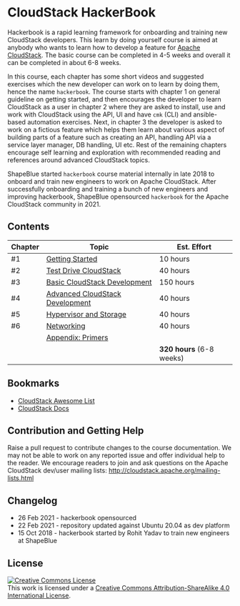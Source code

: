 # CloudStack HackerBook

Hackerbook is a rapid learning framework for onboarding and training new
CloudStack developers. This learn by doing yourself course is aimed at anybody
who wants to learn how to develop a feature for [Apache
CloudStack](http://cloudstack.apache.org/). The basic course can be completed in
4-5 weeks and overall it can be completed in about 6-8 weeks.

In this course, each chapter has some short videos and suggested exercises which
the new developer can work on to learn by doing them, hence the name
`hackerbook`. The course starts with chapter 1 on general guideline on getting
started, and then encourages the developer to learn CloudStack as a user
in chapter 2 where they are asked to install, use and work with CloudStack
using the API, UI and have `cmk` (CLI) and ansible-based automation exercises.
Next, in chapter 3 the developer is asked to work on a fictious feature which
helps them learn about various aspect of building parts of a feature such as
creating an API, handling API via a service layer manager, DB handling, UI etc.
Rest of the remaining chapters encourage self learning and exploration with
recommended reading and references around advanced CloudStack topics.

ShapeBlue started `hackerbook` course material internally in late 2018 to onboard
and train new engineers to work on Apache CloudStack. After successfully
onboarding and training a bunch of new engineers and improving hackerbook,
ShapeBlue opensourced `hackerbook` for the Apache CloudStack community in 2021.

## Contents

| Chapter | Topic | Est. Effort |
| ------- | ----- | ----------- |
| #1 | [Getting Started](0-init.md) | 10 hours |
| #2 | [Test Drive CloudStack](1-user.md) | 40 hours |
| #3 | [Basic CloudStack Development](2-dev.md) | 150 hours |
| #4 | [Advanced CloudStack Development](3-adv.md) | 40 hours |
| #5 | [Hypervisor and Storage](4-compute-storage.md) | 40 hours |
| #6 | [Networking](5-network.md) | 40 hours |
|    | [Appendix: Primers](primer/index.md) | |
| | | **320 hours** (6-8 weeks) |

## Bookmarks

- [CloudStack Awesome List](https://github.com/resmo/awesome-cloudstack)
- [CloudStack Docs](http://docs.cloudstack.apache.org/en/latest/)

## Contribution and Getting Help

Raise a pull request to contribute changes to the course documentation. We may not
be able to work on any reported issue and offer individual help to the reader.
We encourage readers to join and ask questions on the Apache CloudStack dev/user
mailing lists: http://cloudstack.apache.org/mailing-lists.html

## Changelog

- 26 Feb 2021 - hackerbook opensourced
- 22 Feb 2021 - repository updated against Ubuntu 20.04 as dev platform
- 15 Oct 2018 - hackerbook started by Rohit Yadav to train new engineers at ShapeBlue

## License

<a rel="license" href="http://creativecommons.org/licenses/by-sa/4.0/"><img
alt="Creative Commons License" style="border-width:0"
src="https://i.creativecommons.org/l/by-sa/4.0/88x31.png" /></a><br />This work
is licensed under a <a rel="license"
href="http://creativecommons.org/licenses/by-sa/4.0/">Creative Commons
Attribution-ShareAlike 4.0 International License</a>.
